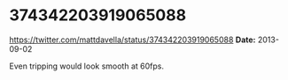 # 374342203919065088
https://twitter.com/mattdavella/status/374342203919065088
**Date:** 2013-09-02

Even tripping would look smooth at 60fps.
